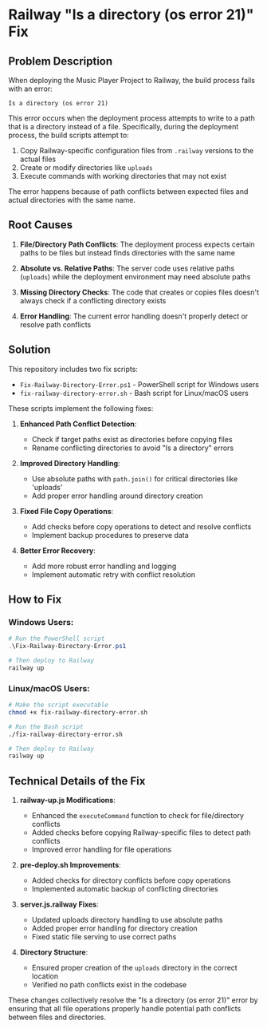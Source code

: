 # Railway "Is a directory (os error 21)" Fix

## Problem Description

When deploying the Music Player Project to Railway, the build process fails with an error:

```
Is a directory (os error 21)
```

This error occurs when the deployment process attempts to write to a path that is a directory instead of a file. Specifically, during the deployment process, the build scripts attempt to:

1. Copy Railway-specific configuration files from `.railway` versions to the actual files
2. Create or modify directories like `uploads` 
3. Execute commands with working directories that may not exist

The error happens because of path conflicts between expected files and actual directories with the same name.

## Root Causes

1. **File/Directory Path Conflicts**: The deployment process expects certain paths to be files but instead finds directories with the same name
   
2. **Absolute vs. Relative Paths**: The server code uses relative paths (`uploads`) while the deployment environment may need absolute paths

3. **Missing Directory Checks**: The code that creates or copies files doesn't always check if a conflicting directory exists

4. **Error Handling**: The current error handling doesn't properly detect or resolve path conflicts

## Solution

This repository includes two fix scripts:

- `Fix-Railway-Directory-Error.ps1` - PowerShell script for Windows users
- `fix-railway-directory-error.sh` - Bash script for Linux/macOS users

These scripts implement the following fixes:

1. **Enhanced Path Conflict Detection**:
   - Check if target paths exist as directories before copying files
   - Rename conflicting directories to avoid "Is a directory" errors

2. **Improved Directory Handling**:
   - Use absolute paths with `path.join()` for critical directories like 'uploads'
   - Add proper error handling around directory creation

3. **Fixed File Copy Operations**:
   - Add checks before copy operations to detect and resolve conflicts
   - Implement backup procedures to preserve data

4. **Better Error Recovery**:
   - Add more robust error handling and logging
   - Implement automatic retry with conflict resolution

## How to Fix

### Windows Users:

```powershell
# Run the PowerShell script
.\Fix-Railway-Directory-Error.ps1

# Then deploy to Railway
railway up
```

### Linux/macOS Users:

```bash
# Make the script executable
chmod +x fix-railway-directory-error.sh

# Run the Bash script
./fix-railway-directory-error.sh

# Then deploy to Railway
railway up
```

## Technical Details of the Fix

1. **railway-up.js Modifications**:
   - Enhanced the `executeCommand` function to check for file/directory conflicts
   - Added checks before copying Railway-specific files to detect path conflicts
   - Improved error handling for file operations

2. **pre-deploy.sh Improvements**:
   - Added checks for directory conflicts before copy operations
   - Implemented automatic backup of conflicting directories

3. **server.js.railway Fixes**:
   - Updated uploads directory handling to use absolute paths
   - Added proper error handling for directory creation
   - Fixed static file serving to use correct paths

4. **Directory Structure**:
   - Ensured proper creation of the `uploads` directory in the correct location
   - Verified no path conflicts exist in the codebase

These changes collectively resolve the "Is a directory (os error 21)" error by ensuring that all file operations properly handle potential path conflicts between files and directories.
